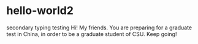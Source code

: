 # hello-world2
secondary typing testing
Hi! My friends.
  You are preparing for a graduate test in China, in order to be a graduate student of CSU. 
  Keep going!
